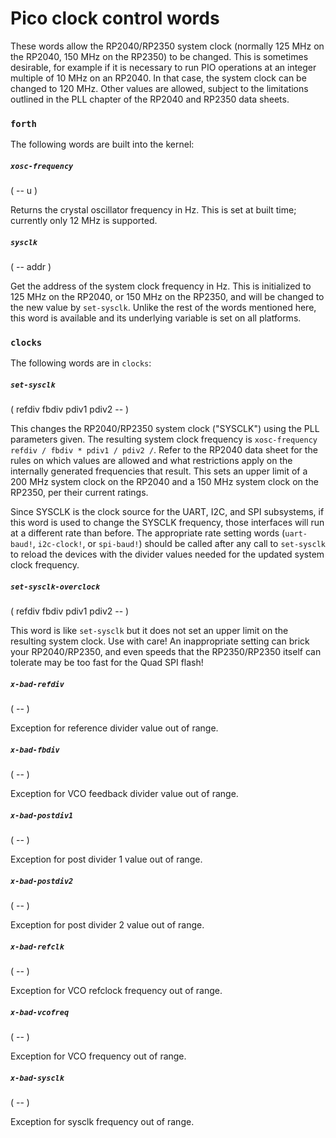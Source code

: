 # Pico clock control words

These words allow the RP2040/RP2350 system clock (normally 125 MHz on the RP2040, 150 MHz on the RP2350) to be changed.  This is sometimes desirable, for example if it is necessary to run PIO operations at an integer multiple of 10 MHz on an RP2040.  In that case, the system clock can be changed to 120 MHz.  Other values are allowed, subject to the limitations outlined in the PLL chapter of the RP2040 and RP2350 data sheets.

### `forth`

The following words are built into the kernel:

##### `xosc-frequency`
( -- u )

Returns the crystal oscillator frequency in Hz.  This is set at built time; currently only 12 MHz is supported.

##### `sysclk`
( -- addr )

Get the address of the system clock frequency in Hz.  This is initialized to 125 MHz on the RP2040, or 150 MHz on the RP2350, and will be changed to the new value by `set-sysclk`. Unlike the rest of the words mentioned here, this word is available and its underlying variable is set on all platforms.

### `clocks`

The following words are in `clocks`:

##### `set-sysclk`
( refdiv fbdiv pdiv1 pdiv2 -- )

This changes the RP2040/RP2350 system clock ("SYSCLK") using the PLL parameters given.  The resulting system clock frequency is `xosc-frequency refdiv / fbdiv * pdiv1 / pdiv2 /`.  Refer to the RP2040 data sheet for the rules on which values are allowed and what restrictions apply on the internally generated frequencies that result. This sets an upper limit of a 200 MHz system clock on the RP2040 and a 150 MHz system clock on the RP2350, per their current ratings.

Since SYSCLK is the clock source for the UART, I2C, and SPI subsystems, if this word is used to change the SYSCLK frequency, those interfaces will run at a different rate than before.  The appropriate rate setting words (`uart-baud!`, `i2c-clock!`, or `spi-baud!`) should be called after any call to `set-sysclk` to reload the devices with the divider values needed for the updated system clock frequency.

##### `set-sysclk-overclock`
( refdiv fbdiv pdiv1 pdiv2 -- )

This word is like `set-sysclk` but it does not set an upper limit on the resulting system clock. Use with care! An inappropriate setting can brick your RP2040/RP2350, and even speeds that the RP2350/RP2350 itself can tolerate may be too fast for the Quad SPI flash!

##### `x-bad-refdiv`
( -- )

Exception for reference divider value out of range.

##### `x-bad-fbdiv`
( -- )

Exception for VCO feedback divider value out of range.

##### `x-bad-postdiv1`
( -- )

Exception for post divider 1 value out of range.

##### `x-bad-postdiv2`
( -- )

Exception for post divider 2 value out of range.

##### `x-bad-refclk`
( -- )

Exception for VCO refclock frequency out of range.

##### `x-bad-vcofreq`
( -- )

Exception for VCO frequency out of range.

##### `x-bad-sysclk`
( -- )

Exception for sysclk frequency out of range.

